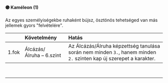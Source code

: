 #### 🟣 Kaméleon (1)

Az egyes személyiségekbe ruhaként bújsz, ösztönös tehetséged van más jellemek gyors "felvételére".

| |  Követelmény | Hatás  |
| :----------- | :----------- | :----------- |
| 1.fok | Álcázás/Álruha&nbsp;–&nbsp;6.szint | Az Álcázás/Álruha képzettség tanulása során nem minden `3.`, hanem minden `2.` szinten kap új szerepet a karakter. |

<br />

---
